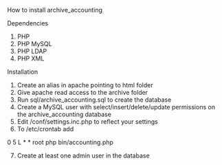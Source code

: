 How to install archive_accounting

Dependencies
1. PHP
2. PHP MySQL
3. PHP LDAP
4. PHP XML

Installation
1. Create an alias in apache pointing to html folder
2. Give apache read access to the archive folder
3. Run sql/archive_accounting.sql to create the database
4. Create a MySQL user with select/insert/delete/update permissions on the archive_accounting database
5. Edit /conf/settings.inc.php to reflect your settings
6. To /etc/crontab add

0 5 L * * root php bin/accounting.php

7. Create at least one admin user in the database